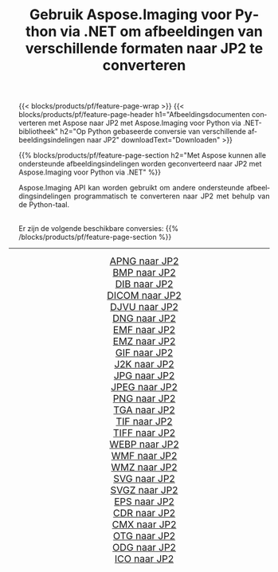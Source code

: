 ﻿---
title: Gebruik Aspose.Imaging voor Python via .NET om afbeeldingen van verschillende formaten naar JP2 te converteren 
weight: 3920
url: /nl/python-net/conversion/to/jp2/ 
lang: nl
langdirlevel: 2
locales: zh-hans,ja,it,ru,de,es,fr,nl,id,lt,pl,pt,vi,tr,ko,zh-hant,ar,hi,th,sv,cs,uk,he
description: U kunt Aspose.Imaging voor Python gebruiken via de .NET-bibliotheek om van verschillende formaten naar JP2 te converteren
---

{{< blocks/products/pf/feature-page-wrap >}}
{{< blocks/products/pf/feature-page-header h1="Afbeeldingsdocumenten converteren met Aspose naar JP2 met Aspose.Imaging voor Python via .NET-bibliotheek" h2="Op Python gebaseerde conversie van verschillende afbeeldingsindelingen naar JP2" downloadText="Downloaden" >}}


{{% blocks/products/pf/feature-page-section  h2="Met Aspose kunnen alle ondersteunde afbeeldingsindelingen worden geconverteerd naar JP2 met Aspose.Imaging voor Python via .NET" %}}
<p align=justify>Aspose.Imaging API kan worden gebruikt om andere ondersteunde afbeeldingsindelingen programmatisch te converteren naar JP2 met behulp van de Python-taal.</p>
<br/>
Er zijn de volgende beschikbare conversies:
{{% /blocks/products/pf/feature-page-section %}}
<div class="container-fluid productfamilypage bg-gray">
    <div class="convertypes bg-gray agp-content section">
        <div class="container">
		<hr style="margin-left:-20px;"/>
		<div class="row other-converters" style="gap: 10px;font-size: 19px;text-align:center;">
		    <div class='col-md-2 other-converter remove-lp remove-rp'><a href="/imaging/nl/python-net/conversion/apng-to-jp2/" style="padding:15px;">APNG naar JP2</a></div>
<div class='col-md-2 other-converter remove-lp remove-rp'><a href="/imaging/nl/python-net/conversion/bmp-to-jp2/" style="padding:15px;">BMP naar JP2</a></div>
<div class='col-md-2 other-converter remove-lp remove-rp'><a href="/imaging/nl/python-net/conversion/dib-to-jp2/" style="padding:15px;">DIB naar JP2</a></div>
<div class='col-md-2 other-converter remove-lp remove-rp'><a href="/imaging/nl/python-net/conversion/dicom-to-jp2/" style="padding:15px;">DICOM naar JP2</a></div>
<div class='col-md-2 other-converter remove-lp remove-rp'><a href="/imaging/nl/python-net/conversion/djvu-to-jp2/" style="padding:15px;">DJVU naar JP2</a></div>
<div class='col-md-2 other-converter remove-lp remove-rp'><a href="/imaging/nl/python-net/conversion/dng-to-jp2/" style="padding:15px;">DNG naar JP2</a></div>
<div class='col-md-2 other-converter remove-lp remove-rp'><a href="/imaging/nl/python-net/conversion/emf-to-jp2/" style="padding:15px;">EMF naar JP2</a></div>
<div class='col-md-2 other-converter remove-lp remove-rp'><a href="/imaging/nl/python-net/conversion/emz-to-jp2/" style="padding:15px;">EMZ naar JP2</a></div>
<div class='col-md-2 other-converter remove-lp remove-rp'><a href="/imaging/nl/python-net/conversion/gif-to-jp2/" style="padding:15px;">GIF naar JP2</a></div>
<div class='col-md-2 other-converter remove-lp remove-rp'><a href="/imaging/nl/python-net/conversion/j2k-to-jp2/" style="padding:15px;">J2K naar JP2</a></div>
<div class='col-md-2 other-converter remove-lp remove-rp'><a href="/imaging/nl/python-net/conversion/jpg-to-jp2/" style="padding:15px;">JPG naar JP2</a></div>
<div class='col-md-2 other-converter remove-lp remove-rp'><a href="/imaging/nl/python-net/conversion/jpeg-to-jp2/" style="padding:15px;">JPEG naar JP2</a></div>
<div class='col-md-2 other-converter remove-lp remove-rp'><a href="/imaging/nl/python-net/conversion/png-to-jp2/" style="padding:15px;">PNG naar JP2</a></div>
<div class='col-md-2 other-converter remove-lp remove-rp'><a href="/imaging/nl/python-net/conversion/tga-to-jp2/" style="padding:15px;">TGA naar JP2</a></div>
<div class='col-md-2 other-converter remove-lp remove-rp'><a href="/imaging/nl/python-net/conversion/tif-to-jp2/" style="padding:15px;">TIF naar JP2</a></div>
<div class='col-md-2 other-converter remove-lp remove-rp'><a href="/imaging/nl/python-net/conversion/tiff-to-jp2/" style="padding:15px;">TIFF naar JP2</a></div>
<div class='col-md-2 other-converter remove-lp remove-rp'><a href="/imaging/nl/python-net/conversion/webp-to-jp2/" style="padding:15px;">WEBP naar JP2</a></div>
<div class='col-md-2 other-converter remove-lp remove-rp'><a href="/imaging/nl/python-net/conversion/wmf-to-jp2/" style="padding:15px;">WMF naar JP2</a></div>
<div class='col-md-2 other-converter remove-lp remove-rp'><a href="/imaging/nl/python-net/conversion/wmz-to-jp2/" style="padding:15px;">WMZ naar JP2</a></div>
<div class='col-md-2 other-converter remove-lp remove-rp'><a href="/imaging/nl/python-net/conversion/svg-to-jp2/" style="padding:15px;">SVG naar JP2</a></div>
<div class='col-md-2 other-converter remove-lp remove-rp'><a href="/imaging/nl/python-net/conversion/svgz-to-jp2/" style="padding:15px;">SVGZ naar JP2</a></div>
<div class='col-md-2 other-converter remove-lp remove-rp'><a href="/imaging/nl/python-net/conversion/eps-to-jp2/" style="padding:15px;">EPS naar JP2</a></div>
<div class='col-md-2 other-converter remove-lp remove-rp'><a href="/imaging/nl/python-net/conversion/cdr-to-jp2/" style="padding:15px;">CDR naar JP2</a></div>
<div class='col-md-2 other-converter remove-lp remove-rp'><a href="/imaging/nl/python-net/conversion/cmx-to-jp2/" style="padding:15px;">CMX naar JP2</a></div>
<div class='col-md-2 other-converter remove-lp remove-rp'><a href="/imaging/nl/python-net/conversion/otg-to-jp2/" style="padding:15px;">OTG naar JP2</a></div>
<div class='col-md-2 other-converter remove-lp remove-rp'><a href="/imaging/nl/python-net/conversion/odg-to-jp2/" style="padding:15px;">ODG naar JP2</a></div>
<div class='col-md-2 other-converter remove-lp remove-rp'><a href="/imaging/nl/python-net/conversion/ico-to-jp2/" style="padding:15px;">ICO naar JP2</a></div>
                </div>
        </div>
    </div>
</div>
<br/>

